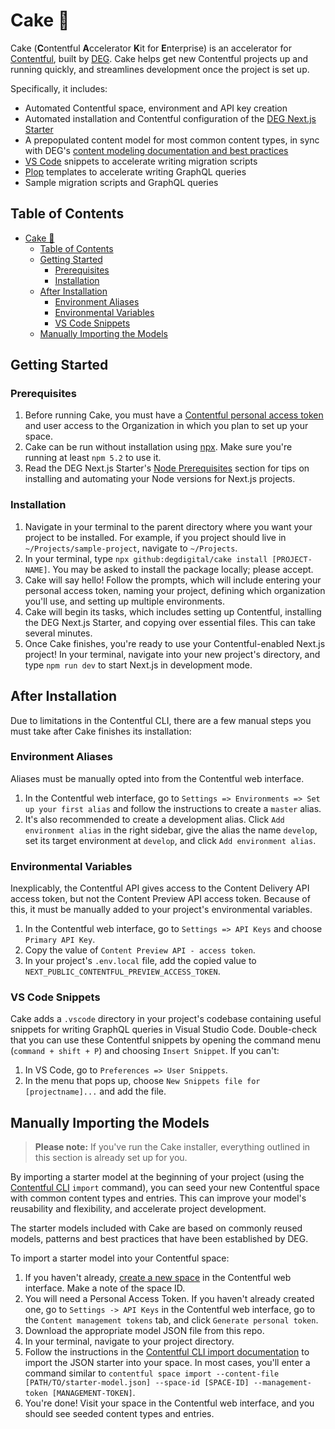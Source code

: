 # Cake 🎂

Cake (**C**ontentful **A**ccelerator **K**it for **E**nterprise) is an accelerator for [Contentful](https://https://www.contentful.com/), built by [DEG](https://www.degdigital.com/). Cake helps get new Contentful projects up and running quickly, and streamlines development once the project is set up.

Specifically, it includes:

- Automated Contentful space, environment and API key creation
- Automated installation and Contentful configuration of the [DEG Next.js Starter](https://github.com/degdigital/deg-nextjs-starter)
- A prepopulated content model for most common content types, in sync with DEG's [content modeling documentation and best practices](https://degdigital.atlassian.net/wiki/spaces/WCMPA/pages/2014347265/Content+Modeling)
- [VS Code](https://code.visualstudio.com/) snippets to accelerate writing migration scripts
- [Plop](https://plopjs.com/) templates to accelerate writing GraphQL queries
- Sample migration scripts and GraphQL queries

## Table of Contents

- [Cake 🎂](#cake-)
  - [Table of Contents](#table-of-contents)
  - [Getting Started](#getting-started)
    - [Prerequisites](#prerequisites)
    - [Installation](#installation)
  - [After Installation](#after-installation)
    - [Environment Aliases](#environment-aliases)
    - [Environmental Variables](#environmental-variables)
    - [VS Code Snippets](#vs-code-snippets)
  - [Manually Importing the Models](#manually-importing-the-models)

## Getting Started

### Prerequisites

1. Before running Cake, you must have a [Contentful personal access token](https://shorturl.at/uwMQS) and user access to the Organization in which you plan to set up your space.
2. Cake can be run without installation using [npx](https://nodejs.dev/learn/the-npx-nodejs-package-runner). Make sure you're running at least `npm 5.2` to use it.
3. Read the DEG Next.js Starter's [Node Prerequisites](https://github.com/degdigital/deg-nextjs-starter#node-prerequisites) section for tips on installing and automating your Node versions for Next.js projects.

### Installation

1. Navigate in your terminal to the parent directory where you want your project to be installed. For example, if you project should live in `~/Projects/sample-project`, navigate to `~/Projects`.
2. In your terminal, type `npx github:degdigital/cake install [PROJECT-NAME]`. You may be asked to install the package locally; please accept.
3. Cake will say hello! Follow the prompts, which will include entering your personal access token, naming your project, defining which organization you'll use, and setting up multiple environments.
4. Cake will begin its tasks, which includes setting up Contentful, installing the DEG Next.js Starter, and copying over essential files. This can take several minutes.
5. Once Cake finishes, you're ready to use your Contentful-enabled Next.js project! In your terminal, navigate into your new project's directory, and type `npm run dev` to start Next.js in development mode.

## After Installation

Due to limitations in the Contentful CLI, there are a few manual steps you must take after Cake finishes its installation:

### Environment Aliases

Aliases must be manually opted into from the Contentful web interface.

1. In the Contentful web interface, go to `Settings => Environments => Set up your first alias` and follow the instructions to create a `master` alias.
2. It's also recommended to create a development alias. Click `Add environment alias` in the right sidebar, give the alias the name `develop`, set its target environment at `develop`, and click `Add environment alias`.

### Environmental Variables

Inexplicably, the Contentful API gives access to the Content Delivery API access token, but not the Content Preview API access token. Because of this, it must be manually added to your project's environmental variables.

1. In the Contentful web interface, go to `Settings => API Keys` and choose `Primary API Key`.
2. Copy the value of `Content Preview API - access token`.
3. In your project's `.env.local` file, add the copied value to `NEXT_PUBLIC_CONTENTFUL_PREVIEW_ACCESS_TOKEN`.

### VS Code Snippets

Cake adds a `.vscode` directory in your project's codebase containing useful snippets for writing GraphQL queries in Visual Studio Code. Double-check that you can use these Contentful snippets by opening the command menu (`command + shift + P`) and choosing `Insert Snippet`. If you can't:

1. In VS Code, go to `Preferences => User Snippets`.
2. In the menu that pops up, choose `New Snippets file for [projectname]...` and add the file.

## Manually Importing the Models

> **Please note:** If you've run the Cake installer, everything outlined in this section is already set up for you.

By importing a starter model at the beginning of your project (using the [Contentful CLI](https://github.com/contentful/contentful-cli) `import` command), you can seed your new Contentful space with common content types and entries. This can improve your model's reusability and flexibility, and accelerate project development.

The starter models included with Cake are based on commonly reused models, patterns and best practices that have been established by DEG.

To import a starter model into your Contentful space:

1. If you haven't already, [create a new space](https://www.contentful.com/faq/basics/#how-do-i-create-a-space) in the Contentful web interface. Make a note of the space ID.
2. You will need a Personal Access Token. If you haven't already created one, go to `Settings -> API Keys` in the Contentful web interface, go to the `Content management tokens` tab, and click `Generate personal token`.
3. Download the appropriate model JSON file from this repo.
4. In your terminal, navigate to your project directory.
5. Follow the instructions in the [Contentful CLI import documentation](https://github.com/contentful/contentful-cli/tree/master/docs/space/import) to import the JSON starter into your space. In most cases, you'll enter a command similar to `contentful space import --content-file [PATH/TO/starter-model.json] --space-id [SPACE-ID] --management-token [MANAGEMENT-TOKEN]`.
6. You're done! Visit your space in the Contentful web interface, and you should see seeded content types and entries.
